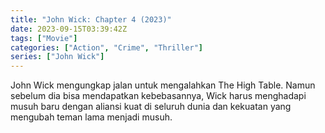 ```yaml
---
title: "John Wick: Chapter 4 (2023)"
date: 2023-09-15T03:39:42Z
tags: ["Movie"]
categories: ["Action", "Crime", "Thriller"]
series: ["John Wick"]
---
```


John Wick mengungkap jalan untuk mengalahkan The High Table. Namun sebelum dia bisa mendapatkan kebebasannya, Wick harus menghadapi musuh baru dengan aliansi kuat di seluruh dunia dan kekuatan yang mengubah teman lama menjadi musuh.

  <mux-player stream-type="on-demand"
  src="https://kp3d-my.sharepoint.com/personal/ryoo_kp3d_onmicrosoft_com/_layouts/15/download.aspx?share=EXIcTDkS42hGhuozRZhK0dsBGFV1LAP8UnfGBLzltQc3tQ" metadata-video-title="John Wick: Chapter 4 (2023)" prefer-playback="mse" controls>
  </mux-player>
  
  
  <script src="https://cdn.jsdelivr.net/npm/@mux/mux-player"></script>
  
   <script id="dhlSoPUvPgjFzLKgmRqz021qRqJu1Jr02AOMT01yWEd1Hk" type="application/ld+json">
 {
  "@context": "https://schema.org/",
  "@type": "VideoObject",
  "name": "John Wick: Chapter 4",
  "contentUrl": "https://stream.mux.com/dhlSoPUvPgjFzLKgmRqz021qRqJu1Jr02AOMT01yWEd1Hk.m3u8",
  "thumbnailUrl": "https://www.themoviedb.org/t/p/original/vDJE7JPnPc6fJBMBXdSltYM6yL6.jpg?width=314&fit_mode=preserve&time=25",
  "uploadDate": "2023-09-15T03:39:42Z",
}

</script>